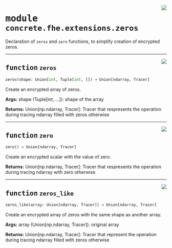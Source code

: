 <!-- markdownlint-disable -->

<a href="../../../compilers/concrete-compiler/compiler/lib/Bindings/Python/concrete/fhe/extensions/zeros.py#L0"><img align="right" style="float:right;" src="https://img.shields.io/badge/-source-cccccc?style=flat-square"></a>

# <kbd>module</kbd> `concrete.fhe.extensions.zeros`
Declaration of `zeros` and `zero` functions, to simplify creation of encrypted zeros. 


---

<a href="../../../compilers/concrete-compiler/compiler/lib/Bindings/Python/concrete/fhe/extensions/zeros.py#L14"><img align="right" style="float:right;" src="https://img.shields.io/badge/-source-cccccc?style=flat-square"></a>

## <kbd>function</kbd> `zeros`

```python
zeros(shape: Union[int, Tuple[int, ]]) → Union[ndarray, Tracer]
```

Create an encrypted array of zeros. 



**Args:**
  shape (Tuple[int, ...]):  shape of the array 



**Returns:**
  Union[np.ndarray, Tracer]:  Tracer that respresents the operation during tracing  ndarray filled with zeros otherwise 


---

<a href="../../../compilers/concrete-compiler/compiler/lib/Bindings/Python/concrete/fhe/extensions/zeros.py#L46"><img align="right" style="float:right;" src="https://img.shields.io/badge/-source-cccccc?style=flat-square"></a>

## <kbd>function</kbd> `zero`

```python
zero() → Union[ndarray, Tracer]
```

Create an encrypted scalar with the value of zero. 



**Returns:**
  Union[np.ndarray, Tracer]:  Tracer that respresents the operation during tracing  ndarray with zero otherwise 


---

<a href="../../../compilers/concrete-compiler/compiler/lib/Bindings/Python/concrete/fhe/extensions/zeros.py#L59"><img align="right" style="float:right;" src="https://img.shields.io/badge/-source-cccccc?style=flat-square"></a>

## <kbd>function</kbd> `zeros_like`

```python
zeros_like(array: Union[ndarray, Tracer]) → Union[ndarray, Tracer]
```

Create an encrypted array of zeros with the same shape as another array. 



**Args:**
  array (Union[np.ndarray, Tracer]):  original array 



**Returns:**
  Union[np.ndarray, Tracer]:  Tracer that represent the operation during tracing  ndarray filled with zeros otherwise 


